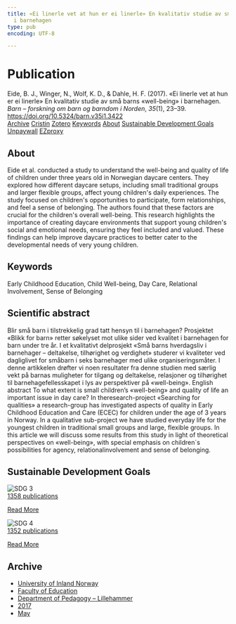 ```yaml
---
title: «Ei linerle vet at hun er ei linerle» En kvalitativ studie av små barns «well-being»
  i barnehagen
type: pub
encoding: UTF-8

---
```

<h1>Publication</h1>
<article id="csl-bib-container-RNHUVRHL" class="csl-bib-container">
  <div class="csl-bib-body"> <div class="csl-entry">Eide, B. J., Winger, N., Wolf, K. D., &#38; Dahle, H. F. (2017). «Ei linerle vet at hun er ei linerle» En kvalitativ studie av små barns «well-being» i barnehagen. <i>Barn – forskning om barn og barndom i Norden</i>, <i>35</i>(1), 23–39. <a href="https://doi.org/10.5324/barn.v35i1.3422">https://doi.org/10.5324/barn.v35i1.3422</a></div> </div>
  <div class="csl-bib-buttons">
    <a href="#taxonomy-article-RNHUVRHL" alt="archive" class="csl-bib-button">Archive</a>
    <a href="https://app.cristin.no/results/show.jsf?id=1467630" alt="Cristin" class="csl-bib-button">Cristin</a>
    <a href="http://zotero.org/groups/5881554/items/RNHUVRHL" alt="Zotero" class="csl-bib-button">Zotero</a>
    <a href="#keywords-article-RNHUVRHL" alt="keywords" class="csl-bib-button">Keywords</a>
    <a href="#about-article-RNHUVRHL" alt="about_pub" class="csl-bib-button">About</a>
    <a href="#sdg-article-RNHUVRHL" alt="sdg" class="csl-bib-button">Sustainable Development Goals</a>
    <a href="https://www.ntnu.no/ojs/index.php/BARN/article/download/3422/3247" alt="Unpaywall" class="csl-bib-button">Unpaywall</a>
    <a href="https://www.ntnu.no/ojs/index.php/BARN/article/download/3422/3247" alt="EZproxy" class="csl-bib-button">EZproxy</a>
  </div>
  <div id="csl-bib-meta-container-RNHUVRHL"></div>
</article>
<div id="csl-bib-meta-RNHUVRHL" class="csl-bib-meta">
  <article id="about-article-RNHUVRHL" class="about_pub-article">
    <h1>About</h1>
    Eide et al. conducted a study to understand the well-being and quality of life of children under three years old in Norwegian daycare centers. They explored how different daycare setups, including small traditional groups and larger flexible groups, affect young children's daily experiences. The study focused on children's opportunities to participate, form relationships, and feel a sense of belonging. The authors found that these factors are crucial for the children's overall well-being. This research highlights the importance of creating daycare environments that support young children's social and emotional needs, ensuring they feel included and valued. These findings can help improve daycare practices to better cater to the developmental needs of very young children.
  </article>
  <article id="keywords-article-RNHUVRHL" class="keywords-article">
    <h1>Keywords</h1>
    Early Childhood Education, Child Well-being, Day Care, Relational Involvement, Sense of Belonging
  </article>
  <article id="abstract-article-RNHUVRHL" class="abstract-article">
    <h1>Scientific abstract</h1>
    Blir små barn i tilstrekkelig grad tatt hensyn til i barnehagen? Prosjektet «Blikk for barn» retter søkelyset mot ulike sider ved kvalitet i barnehagen for barn under tre år. I et kvalitativt delprosjekt «Små barns hverdagsliv i barnehager – deltakelse, tilhørighet og verdighet» studerer vi kvaliteter ved dagliglivet for småbarn i seks barnehager med ulike organiseringsmåter. I denne artikkelen drøfter vi noen resultater fra denne studien med særlig vekt på barnas muligheter for tilgang og deltakelse, relasjoner og tilhørighet til barnehagefellesskapet i lys av perspektiver på «well-being». English abstract To what extent is small children’s «well-being» and quality of life an important issue in day care? In theresearch-project «Searching for qualities» a research-group has investigated aspects of quality in Early Childhood Education and Care (ECEC) for children under the age of 3 years in Norway. In a qualitative sub-project we have studied everyday life for the youngest children in traditional small groups and large, flexible groups. In this article we will discuss some results from this study in light of theoretical perspectives on «well-being», with special emphasis on children`s possibilities for agency, relationalinvolvement and sense of belonging.
  </article>
  <article id="sdg-article-RNHUVRHL" class="sdg-article">
    <h1>Sustainable Development Goals</h1>
    <div class="sdg-container"><div id="sdg3" class="sdg">
        <img src="{{< params subfolder >}}images/sdg/sdg03_en.png" class="image" alt="SDG 3">
        <div class="sdg-overlay">
          <a href="/en/archive/?key=?sdg=3#archive" class="sdg-publication-count"><span>1358</span> publications</a>
          <p><a href="https://sdgs.un.org/goals/goal3" class="sdg-read-more">Read More</a></p>
        </div>
      </div> <div id="sdg4" class="sdg">
        <img src="{{< params subfolder >}}images/sdg/sdg04_en.png" class="image" alt="SDG 4">
        <div class="sdg-overlay">
          <a href="/en/archive/?key=?sdg=4#archive" class="sdg-publication-count"><span>1352</span> publications</a>
          <p><a href="https://sdgs.un.org/goals/goal4" class="sdg-read-more">Read More</a></p>
        </div>
      </div></div>
  </article>
  <article id="taxonomy-article-RNHUVRHL" class="taxonomy-article">
    <h1>Archive</h1>
    <ul>
      <li>
        <a href="/en/archive/?key=3DCRN523">University of Inland Norway</a>
      </li>
      <li>
        <a href="/en/archive/?key=WYNZA47F">Faculty of Education</a>
      </li>
      <li>
        <a href="/en/archive/?key=L8MA547R">Department of Pedagogy – Lillehammer</a>
      </li>
      <li>
        <a href="/en/archive/?key=HCCH4BKG">2017</a>
      </li>
      <li>
        <a href="/en/archive/?key=RZ6QLDEF">May</a>
      </li>
    </ul>
  </article>
</div>
